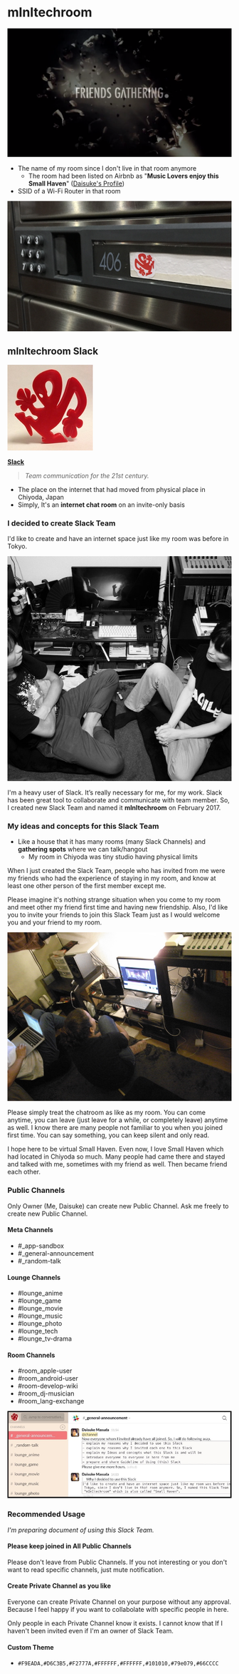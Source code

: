 # mInItechroom

![friends-gathering](images/friends-gathering.png)

- The name of my room since I don't live in that room anymore
    - The room had been listed on Airbnb as "**Music Lovers enjoy this Small Haven**" ([Daisuke's Profile](https://www.airbnb.com/users/show/17763999))
- SSID of a Wi-Fi Router in that room

![mInItechroom_406](images/mInItechroom_406.png)


## mInItechroom Slack

![mInItechroom_logo](images/mInItechroom_logo.jpg)

**[Slack](https://slack.com/is)**
> *Team communication for the 21st century.*


- The place on the internet that had moved from physical place in Chiyoda, Japan
- Simply, It's an **internet chat room** on an invite-only basis

### I decided to create Slack Team

I'd like to create and have an internet space just like my room was before in Tokyo.

![mInItechroom_square](images/mInItechroom_square.jpg)


I'm a heavy user of Slack. It’s really necessary for me, for my work. Slack has been great tool to collaborate and communicate with team member. So, I created new Slack Team and named it **mInItechroom** on February 2017.


### My ideas and concepts for this Slack Team

- Like a house that it has many rooms (many Slack Channels) and **gathering spots** where we can talk/hangout
    - My room in Chiyoda was tiny studio having physical limits

When I just created the Slack Team, people who has invited from me were my friends who had the experience of staying in my room, and know at least one other person of the first member except me.

Please imagine it's nothing strange situation when you come to my room and meet other my friend first time and having new friendship. Also, I'd like you to invite your friends to join this Slack Team just as I would welcome you and your friend to my room.

![mInItechroom_rectangle](images/mInItechroom_rectangle.jpg)

Please simply treat the chatroom as like as my room. You can come anytime, you can leave (just leave for a while, or completely leave) anytime as well. I know there are many people not familiar to you when you joined first time. You can say something, you can keep silent and only read.

I hope here to be virtual Small Haven. Even now, I love Small Haven which had located in Chiyoda so much. Many people had came there and stayed and talked with me, sometimes with my friend as well. Then became friend each other.


### Public Channels

Only Owner (Me, Daisuke) can create new Public Channel. Ask me freely to create new Public Channel.

#### Meta Channels

- #_app-sandbox
- #_general-announcement
- #_random-talk

#### Lounge Channels

- #lounge_anime
- #lounge_game
- #lounge_movie
- #lounge_music
- #lounge_photo
- #lounge_tech
- #lounge_tv-drama

#### Room Channels

- #room_apple-user
- #room_android-user
- #room-develop-wiki
- #room_dj-musician
- #room_lang-exchange

![mInItechroom_slack](images/mInItechroom_slack.jpg)


### Recommended Usage

*I'm preparing document of using this Slack Team.*

#### Please keep joined in All Public Channels

Please don't leave from Public Channels. If you not interesting or you don't want to read specific channels, just mute notification.

#### Create Private Channel as you like

Everyone can create Private Channel on your purpose without any approval. Because I feel happy if you want to collabolate with specific people in here.

Only people in each Private Channel know it exists. I cannot know that If I haven't been invited even if I'm an owner of Slack Team.

#### Custom Theme

- `#F9EADA,#D6C3B5,#F2777A,#FFFFFF,#FFFFFF,#101010,#79e079,#66CCCC`

